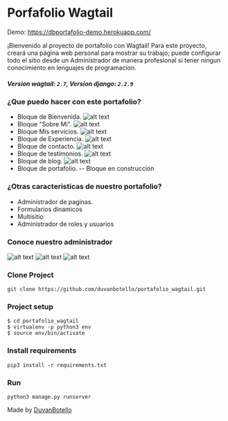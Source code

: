 # Porfafolio Wagtail

Demo: https://dbportafolio-demo.herokuapp.com/

¡Bienvenido al proyecto de portafolio con Wagtail! Para este proyecto, creará una página web personal para mostrar su trabajo; puede configurar todo el sitio desde un Administrador de manera profesional si tener ningun conocimiento en lenguajes de programacion.

##### Version wagtail: `2.7`, Version django: `2.2.9`

### ¿Que puedo hacer con este portafolio?
- Bloque de Bienvenida.
  ![alt text](https://github.com/duvanbotello/portafolio_wagtail/blob/master/documentation/images/mainblock.png)
- Bloque "Sobre Mi".
  ![alt text](https://github.com/duvanbotello/portafolio_wagtail/blob/master/documentation/images/blockabout.png)
- Bloque Mis servicios.
  ![alt text](https://github.com/duvanbotello/portafolio_wagtail/blob/master/documentation/images/blockservices.png)
- Bloque de Experiencia.
  ![alt text](https://github.com/duvanbotello/portafolio_wagtail/blob/master/documentation/images/blockexperience.png)
- Bloque de contacto.
  ![alt text](https://github.com/duvanbotello/portafolio_wagtail/blob/master/documentation/images/blockcontacto.png)
- Bloque de testimonios.
  ![alt text](https://github.com/duvanbotello/portafolio_wagtail/blob/master/documentation/images/blocktestimonials.png)
- Bloque de blog.
  ![alt text](https://github.com/duvanbotello/portafolio_wagtail/blob/master/documentation/images/blog.png)
- Bloque de portafolio.
  -- Bloque en construccion
  
### ¿Otras caracteristicas de nuestro portafolio?
- Administrador de paginas.
- Formularios dinamicos
- Multisitio
- Administrador de roles y usuarios

### Conoce nuestro administrador

![alt text](https://github.com/duvanbotello/portafolio_wagtail/blob/master/documentation/adminhome.png)
![alt text](https://github.com/duvanbotello/portafolio_wagtail/blob/master/documentation/adminblog.png)
![alt text](https://github.com/duvanbotello/portafolio_wagtail/blob/master/documentation/wagtailadmin.png)


### Clone Project
```
git clone https://github.com/duvanbotello/portafolio_wagtail.git
```

### Project setup
```
$ cd portafolio_wagtail
$ virtualenv -p python3 env
$ source env/bin/activate
```

### Install requirements
```
pip3 install -r requirements.txt
```

### Run 
```
python3 manage.py runserver
```


Made by [DuvanBotello](https://github.com/duvanbotello)

